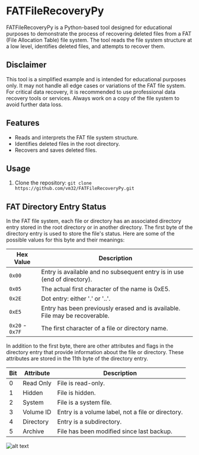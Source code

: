 # FATFileRecoveryPy

FATFileRecoveryPy is a Python-based tool designed for educational purposes to demonstrate the process of recovering deleted files from a FAT (File Allocation Table) file system. The tool reads the file system structure at a low level, identifies deleted files, and attempts to recover them.

## Disclaimer

This tool is a simplified example and is intended for educational purposes only. It may not handle all edge cases or variations of the FAT file system. For critical data recovery, it is recommended to use professional data recovery tools or services. Always work on a copy of the file system to avoid further data loss.

## Features

- Reads and interprets the FAT file system structure.
- Identifies deleted files in the root directory.
- Recovers and saves deleted files.

## Usage

1. Clone the repository:
   ```git clone https://github.com/vm32/FATFileRecoveryPy.git```
## FAT Directory Entry Status

In the FAT file system, each file or directory has an associated directory entry stored in the root directory or in another directory. The first byte of the directory entry is used to store the file's status. Here are some of the possible values for this byte and their meanings:

| Hex Value | Description |
|-----------|-------------|
| `0x00`    | Entry is available and no subsequent entry is in use (end of directory). |
| `0x05`    | The actual first character of the name is 0xE5. |
| `0x2E`    | Dot entry: either '.' or '..'. |
| `0xE5`    | Entry has been previously erased and is available. File may be recoverable. |
| `0x20` - `0x7F` | The first character of a file or directory name. |

In addition to the first byte, there are other attributes and flags in the directory entry that provide information about the file or directory. These attributes are stored in the 11th byte of the directory entry.

| Bit | Attribute | Description |
|-----|-----------|-------------|
| 0   | Read Only | File is read-only. |
| 1   | Hidden    | File is hidden. |
| 2   | System    | File is a system file. |
| 3   | Volume ID | Entry is a volume label, not a file or directory. |
| 4   | Directory | Entry is a subdirectory. |
| 5   | Archive   | File has been modified since last backup. |

![alt text](https://img001.prntscr.com/file/img001/aJoa9v6ySr-NLfpIA48C7Q.png)
